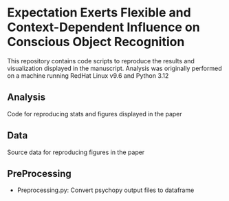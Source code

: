 # Expectation Exerts Flexible and Context-Dependent Influence on Conscious Object Recognition

This repository contains code scripts to reproduce the results and visualization displayed in the manuscript.
Analysis was originally performed on a machine running RedHat Linux v9.6 and Python 3.12 

## Analysis
Code for reproducing stats and figures displayed in the paper
## Data
Source data for reproducing figures in the paper

## PreProcessing
- Preprocessing.py: Convert psychopy output files to dataframe

